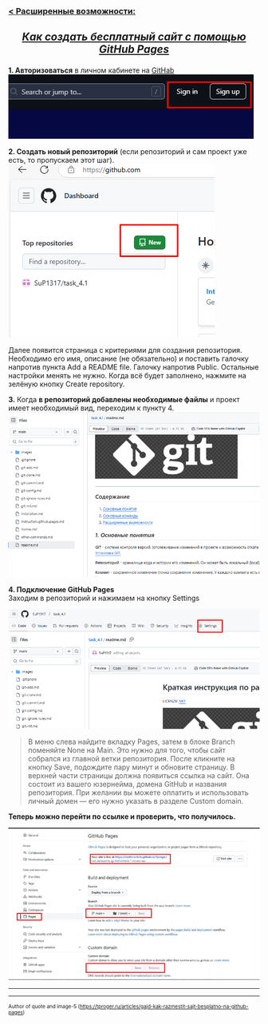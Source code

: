 ### [< Расширенные возможности:](./readme.md/#3-расширенные-возможности "перейти к разделу") 

## <u> <p style="text-align:center">*Как создать бесплатный сайт с помощью GitHub Pages*</u> </p>

**1. Авторизоваться** в личном кабинете на [GitHab](https://github.com/)
![alt text](image-2.png)

**2. Создать новый репозиторий** (если репозиторий и сам проект уже есть, то пропускаем этот шаг).
![alt text](image.png)

Далее появится страница с критериями для создания репозитория. Необходимо его имя, описание (не обязательно) и поставить галочку напротив пункта Add a README file. Галочку напротив Public. Остальные настройки менять не нужно. Когда всё будет заполнено, нажмите на зелёную кнопку Create repository.

**3.** Когда **в репозиторий добавлены необходимые файлы** и проект имеет необходимый вид, переходим к пункту 4.
![alt text](image-3.png)


**4. Подключение GitHub Pages**  
Заходим в репозиторий и нажимаем на кнопку Settings

![alt text](image-4.png)

> В меню слева найдите вкладку Pages, затем в блоке Branch поменяйте None на Main. Это нужно для того, чтобы сайт собрался из главной ветки репозитория. После кликните на кнопку Save, подождите пару минут и обновите страницу. В верхней части страницы должна появиться ссылка на сайт. Она состоит из вашего юзернейма, домена GitHub и названия репозитория. При желании вы можете оплатить и использовать личный домен — его нужно указать в разделе Custom domain. 

**Теперь можно перейти по ссылке и проверить, что получилось.**

![alt text](image-5.png)


-----
-----

<span style="font-size:10px;">

Author of quote and image-5 (https://tproger.ru/articles/gajd-kak-razmestit-sajt-besplatno-na-github-pages)

</span>